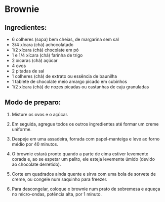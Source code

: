 # Brownie

## Ingredientes:

* 6 colheres (sopa) bem cheias, de margarina sem sal
* 3/4 xícara (chá) achocolatado
* 1/2 xícara (chá) chocolate em pó
* 1 e 1/4 xícara (chá) farinha de trigo
* 2 xícaras (chá) açúcar
* 4 ovos
* 2 pitadas de sal
* 1 colheres (chá) de extrato ou essência de baunilha
* 1 tablete de chocolate meio amargo picado em cubinhos
* 1/2 xícara (chá) de nozes picadas ou castanhas de caju granuladas

## Modo de preparo:

1. Misture os ovos e o açúcar.

2. Em seguida, agregue todos os outros ingredientes até formar um creme uniforme.

3. Despeje em uma assadeira, forrada com papel-manteiga e leve ao forno médio por 40 minutos.

4. O brownie estará pronto quando a parte de cima estiver levemente corada e, ao se espetar um palito, ele esteja levemente úmido (devido ao chocolate derretido).

5. Corte em quadrados ainda quente e sirva com uma bola de sorvete de creme, ou congele num saquinho para freezer.

6. Para descongelar, coloque o brownie num prato de sobremesa e aqueça no micro-ondas, potência alta, por 1 minuto.
